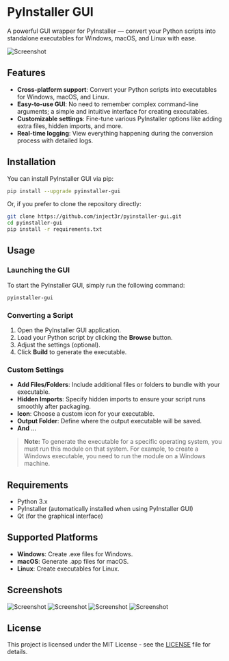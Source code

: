 # PyInstaller GUI

A powerful GUI wrapper for PyInstaller — convert your Python scripts into standalone executables for Windows, macOS, and Linux with ease.

![Screenshot](/screenshot/screenshot_1.jpg)

## Features

- **Cross-platform support**: Convert your Python scripts into executables for Windows, macOS, and Linux.
- **Easy-to-use GUI**: No need to remember complex command-line arguments; a simple and intuitive interface for creating executables.
- **Customizable settings**: Fine-tune various PyInstaller options like adding extra files, hidden imports, and more.
- **Real-time logging**: View everything happening during the conversion process with detailed logs.

## Installation

You can install PyInstaller GUI via pip:

```bash
pip install --upgrade pyinstaller-gui
```

Or, if you prefer to clone the repository directly:

```bash
git clone https://github.com/inject3r/pyinstaller-gui.git
cd pyinstaller-gui
pip install -r requirements.txt
```

## Usage

### Launching the GUI

To start the PyInstaller GUI, simply run the following command:

```bash
pyinstaller-gui
```

### Converting a Script

1. Open the PyInstaller GUI application.
2. Load your Python script by clicking the **Browse** button.
3. Adjust the settings (optional).
4. Click **Build** to generate the executable.

### Custom Settings

- **Add Files/Folders**: Include additional files or folders to bundle with your executable.
- **Hidden Imports**: Specify hidden imports to ensure your script runs smoothly after packaging.
- **Icon**: Choose a custom icon for your executable.
- **Output Folder**: Define where the output executable will be saved.
- **And** ...

> **Note:** To generate the executable for a specific operating system, you must run this module on that system. For example, to create a Windows executable, you need to run the module on a Windows machine.

## Requirements

- Python 3.x
- PyInstaller (automatically installed when using PyInstaller GUI)
- Qt (for the graphical interface)

## Supported Platforms

- **Windows**: Create .exe files for Windows.
- **macOS**: Generate .app files for macOS.
- **Linux**: Create executables for Linux.

## Screenshots

![Screenshot](/screenshot/screenshot_1.jpg)
![Screenshot](/screenshot/screenshot_2.jpg)
![Screenshot](/screenshot/screenshot_3.jpg)
![Screenshot](/screenshot/screenshot_4.jpg)

## License

This project is licensed under the MIT License - see the [LICENSE](LICENSE) file for details.
